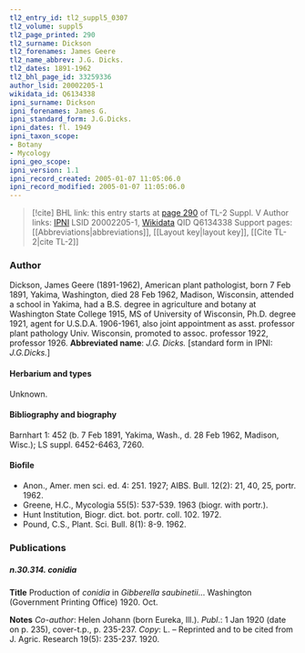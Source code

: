 ```yaml
---
tl2_entry_id: tl2_suppl5_0307
tl2_volume: suppl5
tl2_page_printed: 290
tl2_surname: Dickson
tl2_forenames: James Geere
tl2_name_abbrev: J.G. Dicks.
tl2_dates: 1891-1962
tl2_bhl_page_id: 33259336
author_lsid: 20002205-1
wikidata_id: Q6134338
ipni_surname: Dickson
ipni_forenames: James G.
ipni_standard_form: J.G.Dicks.
ipni_dates: fl. 1949
ipni_taxon_scope: 
- Botany
- Mycology
ipni_geo_scope: 
ipni_version: 1.1
ipni_record_created: 2005-01-07 11:05:06.0
ipni_record_modified: 2005-01-07 11:05:06.0
---
```


> [!cite] BHL link: this entry starts at [page 290](https://www.biodiversitylibrary.org/page/33259336) of TL-2 Suppl. V
> Author links: [IPNI](https://www.ipni.org/a/20002205-1) LSID 20002205-1, [Wikidata](https://www.wikidata.org/wiki/Q6134338) QID Q6134338
> Support pages: [[Abbreviations|abbreviations]], [[Layout key|layout key]], [[Cite TL-2|cite TL-2]]

### Author

Dickson, James Geere (1891-1962), American plant pathologist, born 7 Feb 1891, Yakima, Washington, died 28 Feb 1962, Madison, Wisconsin, attended a school in Yakima, had a B.S. degree in agriculture and botany at Washington State College 1915, MS of University of Wisconsin, Ph.D. degree 1921, agent for U.S.D.A. 1906-1961, also joint appointment as asst. professor plant pathology Univ. Wisconsin, promoted to assoc. professor 1922, professor 1926. 
**Abbreviated name**: *J.G. Dicks.* \[standard form in IPNI: *J.G.Dicks.*\]

#### Herbarium and types

Unknown.

#### Bibliography and biography

Barnhart 1: 452 (b. 7 Feb 1891, Yakima, Wash., d. 28 Feb 1962, Madison, Wisc.); LS suppl. 6452-6463, 7260.

#### Biofile

- Anon., Amer. men sci. ed. 4: 251. 1927; AIBS. Bull. 12(2): 21, 40, 25, portr. 1962.
- Greene, H.C., Mycologia 55(5): 537-539. 1963 (biogr. with portr.).
- Hunt Institution, Biogr. dict. bot. portr. coll. 102. 1972.
- Pound, C.S., Plant. Sci. Bull. 8(1): 8-9. 1962.

### Publications

##### n.30.314. conidia

**Title**
Production of *conidia* in *Gibberella saubinetii*... Washington (Government Printing Office) 1920. Oct.

**Notes**
*Co-author*: Helen Johann (born Eureka, Ill.).
*Publ*.: 1 Jan 1920 (date on p. 235), cover-t.p., p. 235-237. *Copy*: L. – Reprinted and to be cited from J. Agric. Research 19(5): 235-237. 1920.

